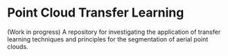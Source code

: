 # Point Cloud Transfer Learning
(Work in progress) A repository for investigating the application of transfer learning techniques and principles for the segmentation of aerial point clouds.
